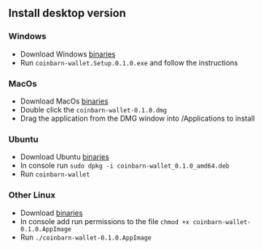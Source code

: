 ## Install desktop version


### Windows

* Download Windows [binaries](https://github.com/coinbarn/coinbarn-extension/releases/download/v0.1.0/coinbarn-wallet.Setup.0.1.0.exe)
* Run `coinbarn-wallet.Setup.0.1.0.exe` and follow the instructions

### MacOs

* Download MacOs [binaries](https://github.com/coinbarn/coinbarn-extension/releases/download/v0.1.0/coinbarn-wallet-0.1.0.dmg)
* Double click the `coinbarn-wallet-0.1.0.dmg`
* Drag the application from the DMG window into /Applications to install

### Ubuntu

* Download Ubuntu [binaries](https://github.com/coinbarn/coinbarn-extension/releases/download/v0.1.0/coinbarn-wallet_0.1.0_amd64.deb)
* In console run `sudo dpkg -i coinbarn-wallet_0.1.0_amd64.deb` 
* Run `coinbarn-wallet`

### Other Linux 
 
* Download [binaries](https://github.com/coinbarn/coinbarn-extension/releases/download/v0.1.0/coinbarn-wallet-0.1.0.AppImage)
* In console add run permissions to the file `chmod +x coinbarn-wallet-0.1.0.AppImage` 
* Run `./coinbarn-wallet-0.1.0.AppImage`
